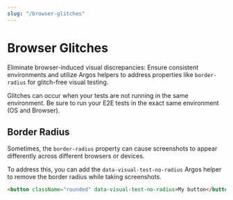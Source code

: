 ```yaml
---
slug: "/browser-glitches"
---
```


# Browser Glitches

Eliminate browser-induced visual discrepancies: Ensure consistent environments and utilize Argos helpers to address properties like `border-radius` for glitch-free visual testing.

Glitches can occur when your tests are not running in the same environment. Be sure to run your E2E tests in the exact same environment (OS and Browser).

## Border Radius

Sometimes, the `border-radius` property can cause screenshots to appear differently across different browsers or devices.

To address this, you can add the `data-visual-test-no-radius` Argos helper to remove the border radius while taking screenshots.

```html
<button className="rounded" data-visual-test-no-radius>My button</button>
```
